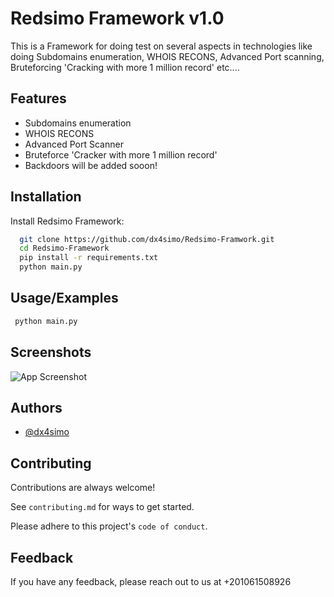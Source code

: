 
# Redsimo Framework v1.0

This is a Framework for doing test on several aspects in technologies like doing Subdomains enumeration, WHOIS RECONS, Advanced Port scanning, 
Bruteforcing 'Cracking with more 1 million record' etc....



## Features

- Subdomains enumeration
- WHOIS RECONS
- Advanced Port Scanner
- Bruteforce 'Cracker with more 1 million record'
- Backdoors will be added sooon!


## Installation

Install Redsimo Framework:

```bash
  git clone https://github.com/dx4simo/Redsimo-Framwork.git
  cd Redsimo-Framework
  pip install -r requirements.txt
  python main.py 
```
    
## Usage/Examples

```bash
 python main.py
```


## Screenshots

![App Screenshot](https://github.com/user-attachments/assets/c0549fb5-9b43-478c-99ae-12e06d37b290)


## Authors

- [@dx4simo](https://www.github.com/octokatherine)


## Contributing

Contributions are always welcome!

See `contributing.md` for ways to get started.

Please adhere to this project's `code of conduct`.


## Feedback

If you have any feedback, please reach out to us at +201061508926

